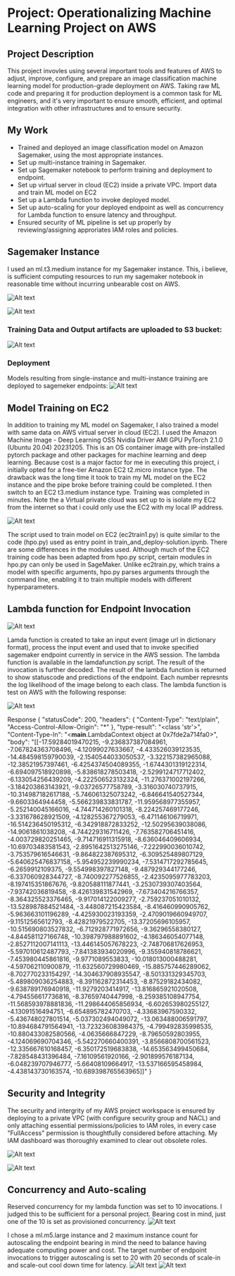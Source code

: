 # Project: Operationalizing Machine Learning Project on AWS


## Project Description

This project invovles using several important tools and features of AWS to adjust, improve, configure, and prepare an image classification machine learning model for production-grade deployment on AWS. Taking raw ML code and preparing it for production deployment is a common task for ML engineers, and it's very important to ensure smooth, efficient, and optimal integration with other infrastructures and to ensure security.

## My Work

- Trained and deployed an image classification model on Amazon Sagemaker, using the most appropriate instances. 
- Set up multi-instance training in Sagemaker.
- Set up Sagemaker notebook to perform training and deployment to endpoint.
- Set up virtual server in cloud (EC2) inside a private VPC. Import data and train ML model on EC2
- Set up a Lambda function to invoke deployed model. 
- Set up auto-scaling for your deployed endpoint as well as concurrency for Lambda function to ensure latency and throughput.
- Ensured security of ML pipeline is set up properly by reviewing/assigning approriates IAM roles and policies.

## Sagemaker Instance

I used an ml.t3.medium instance for my Sagemaker instance. This, i believe, is sufficient computing resources to run my sagemaker notebook in reasonable time without incurring unbearable cost on AWS.

![Alt text](<Sagemaker Notebook instance-1.png>)

![Alt text](<Sagemaker studio-1.png>)

### Training Data and Output artifacts are uploaded to S3 bucket:
![Alt text](<S3 bucket-1.png>)

### Deployment

Models resulting from single-instance and multi-instance training are deployed to sagemeker endpoints:
![Alt text](<Sagemaker Endpoints-1.png>)


## Model Training on EC2

In addition to training my ML model on Sagemaker, I also trained a model with same data on AWS virtual server in cloud (EC2). I used the Amazon Machine Image  - Deep Learning OSS Nvidia Driver AMI GPU PyTorch 2.1.0 (Ubuntu 20.04) 20231205. This is an OS container image with pre-installed pytorch package and other packages for machine learning and deep learning. Because cost is a major factor for me in executing this project, i initially opted for a free-tier Amazon EC2 t2.micro instance type. The drawback was the long time it took to train my ML model on the EC2 instance and the pipe broke before training could be completed. I then switch to an EC2 t3.medium instance type. Training was completed in minutes. Note the a Virtual private cloud was set up to is isolate my EC2 from the internet so that i could only use the EC2 with my local IP address.

![Alt text](<Model Training on EC2-1.png>)



The script used to train model on EC2 (ec2train1.py) is quite similar to the code (hpo.py) used as entry point in train_and_deploy-solution.ipynb. There are some differences in the modules used.  Although much of the EC2 training code has been adapted from hpo.py script, certain modules in hpo.py can only be used in SageMaker. Unlike ec2train.py, which trains a model with specific arguments, hpo.py parses arguments through the command line, enabling it to train multiple models with different hyperparameters.

## Lambda function for Endpoint Invocation
![Alt text](<Lambda function-1.png>)

Lamda function is created to take an input event (image url in dictionary format), process the input event and used that to invoke specified sagemaker endpoint currently in service in the AWS session. The lambda function is available in the lamdafunction.py script. The result of the invocation is further decoded. The result of the lambda function is returned to show statuscode and predictions of the endpoint. Each number represnts the log likelihood of the image belong to each class. The lambda function is test on AWS with the following response:

![Alt text](<Lambda function test response-1.png>)

Response
{
  "statusCode": 200,
  "headers": {
    "Content-Type": "text/plain",
    "Access-Control-Allow-Origin": "*"
  },
  "type-result": "<class 'str'>",
  "Content-Type-In": "<__main__.LambdaContext object at 0x7fde2a714fa0>",
  "body": "[[-17.59284019470215, -9.236837387084961, -7.067824363708496, -4.12099027633667, -4.433526039123535, -14.484598159790039, -2.1540544033050537, -3.322157382965088, -12.38521957397461, -6.4254374504089355, -1.6744301319122314, -6.694097518920898, -5.838618278503418, -2.5299124717712402, -6.133054256439209, -4.222506523132324, -11.276371002197266, -3.184203863143921, -9.03726577758789, -3.316030740737915, -10.314987182617188, -5.746061325073242, -6.846641540527344, -9.6603364944458, -5.566239833831787, -11.959568977355957, -5.252140045166016, -4.744714260101318, -8.224257469177246, -3.331678628921509, -4.128255367279053, -6.471146106719971, -16.514236450195312, -6.342918872833252, -12.50295639038086, -14.9061861038208, -4.744229316711426, -7.763582706451416, -4.003729820251465, -9.714716911315918, -8.636046409606934, -10.69703483581543, -2.8951642513275146, -7.222990036010742, -3.753579616546631, -9.864822387695312, -6.309525489807129, -5.640625476837158, -5.954952239990234, -7.5314717292785645, -6.2659912109375, -9.554998397827148, -9.487929344177246, -6.337060928344727, -8.740092277526855, -2.4235095977783203, -8.197415351867676, -9.820588111877441, -3.2530739307403564, -7.93742036819458, -8.426139831542969, -7.673404216766357, -8.364325523376465, -9.917014122009277, -2.759237051010132, -13.528987884521484, -3.448087215423584, -8.416460990905762, -5.963663101196289, -4.425930023193359, -2.4709019660949707, -9.11512565612793, -8.42821979522705, -13.37205696105957, -10.515690803527832, -6.712928771972656, -9.36296558380127, -4.844581127166748, -10.398797988891602, -4.186346054077148, -2.8527112007141113, -13.446145057678223, -2.748706817626953, -5.597010612487793, -7.841383934020996, -9.355940818786621, -7.453980445861816, -9.9771089553833, -10.018013000488281, -4.597062110900879, -11.632560729980469, -15.885757446289062, -8.702770233154297, -14.304637908935547, -8.501331329345703, -5.489809036254883, -8.391162872314453, -8.87529182434082, -9.638789176940918, -11.9279203414917, -13.816865921020508, -4.794556617736816, -8.37659740447998, -8.259385108947754, -11.568593978881836, -11.298644065856934, -6.602653980255127, -4.13091516494751, -6.654895782470703, -4.33683967590332, -5.436748027801514, -5.037302494049072, -13.063488006591797, -10.894684791564941, -13.723236083984375, -4.799492835998535, -10.880433082580566, -4.0635666847229, -8.79650592803955, -4.124069690704346, -5.542270660400391, -3.8566808700561523, -12.335667610168457, -6.350172519683838, -14.653563499450684, -7.828548431396484, -7.16109561920166, -2.901899576187134, -6.048239707946777, -5.66408109664917, -13.537166595458984, -4.438143730163574, -10.689398765563965]]"
}

## Security and Integrity

The security and intergrity of my AWS project workspace is ensured by deploying to a private VPC (with configure security group and NACL) and only attaching essential permissions/policies to IAM roles, in every case "FullAccess" permission is thoughtfully considered before attaching. My IAM dashboard was thoroughly examined to clear out obsolete roles.

![Alt text](<IAM Dashboard-1.png>)

![Alt text](<Lambda function role policies-1.png>)

## Concurrency and Auto-scaling

Reserved concurrency for my lambda function was set to 10 invocations. I judged this to be sufficient for a personal project. Bearing cost in mind, just one of the 10 is set as provisioned concurrency. 
![Alt text](<Lambda concurrency setting-1.png>)

I chose a ml.m5.large instance and 2 maximum instance count for autoscaling the endpoint bearing in mind the need to balance having adequate computing power and cost. The target number of endpoint invocations to trigger autoscaling is set to 20 with 20 seconds of scale-in and scale-out cool down time for latency.
![Alt text](<Endpoint Autoscaling setting1-1.png>) ![Alt text](<Endpoint Autoscaling setting2-1.png>)

